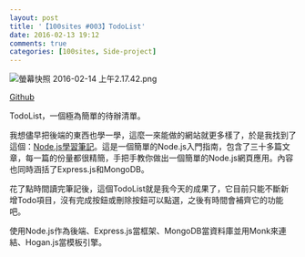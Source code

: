 ```yaml
---
layout: post
title: '【100sites #003】TodoList'
date: 2016-02-13 19:12
comments: true
categories: [100sites, Side-project]
---
```

![螢幕快照 2016-02-14 上午2.17.42.png](http://user-image.logdown.io/user/16613/blog/15900/post/510223/KvMWd2v7QUCpkLXSF4Jn_%E8%9E%A2%E5%B9%95%E5%BF%AB%E7%85%A7%202016-02-14%20%E4%B8%8A%E5%8D%882.17.42.png)

<p><a href="https://github.com/Kamigami55/100sites/tree/master/003_Todolist">Github</a></p>

<p>TodoList，一個極為簡單的待辦清單。</p>

<p>我想儘早把後端的東西也學一學，這麼一來能做的網站就更多樣了，於是我找到了這個：<a href="https://nodejust.com/category/nodejs/page/6/">Node.js學習筆記</a>。這是一個簡單的Node.js入門指南，包含了三十多篇文章，每一篇的份量都很精簡，手把手教你做出一個簡單的Node.js網頁應用。內容也同時涵括了Express.js和MongoDB。</p>

<p>花了點時間讀完筆記後，這個TodoList就是我今天的成果了，它目前只能不斷新增Todo項目，沒有完成按鈕或刪除按鈕可以點選，之後有時間會補齊它的功能吧。</p>

<p>使用Node.js作為後端、Express.js當框架、MongoDB當資料庫並用Monk來連結、Hogan.js當模板引擎。</p>